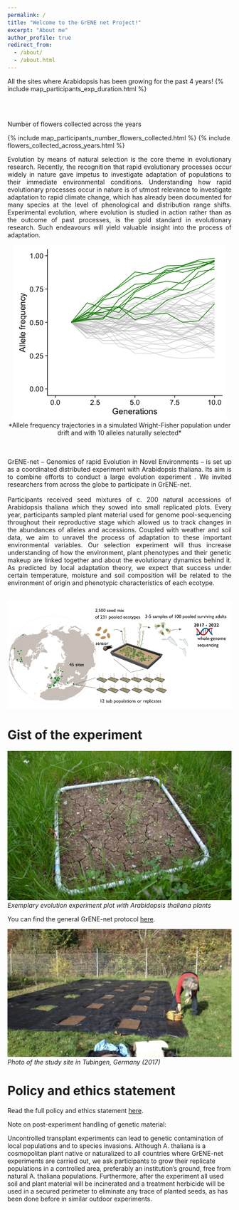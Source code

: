 ```yaml
---
permalink: /
title: "Welcome to the GrENE net Project!"
excerpt: "About me"
author_profile: true
redirect_from: 
  - /about/
  - /about.html
---
```


All the sites where Arabidopsis has been growing for the past 4 years!
{% include map_participants_exp_duration.html %} 

<br/><br/>

Number of flowers collected across the years 

{% include map_participants_number_flowers_collected.html %} 
{% include flowers_collected_across_years.html %} 



<div align="justify">

Evolution by means of natural selection is the core theme in evolutionary research. Recently, the recognition that rapid evolutionary processes occur widely in nature gave impetus to investigate adaptation of populations to their immediate environmental conditions. Understanding how rapid evolutionary processes occur in nature is of utmost relevance to investigate adaptation to rapid climate change, which has already been documented for many species at the level of phenological and distribution range shifts. Experimental evolution, where evolution is studied in action rather than as the outcome of past processes, is the gold standard in evolutionary research. Such endeavours will yield valuable insight into the process of adaptation.

<p align="center">
  <img src="../images/positive_selection10.png" />
  *Allele frequency trajectories in a simulated Wright-Fisher population under drift and with 10 alleles naturally selected*
</p>


<br/><br/>
GrENE-net – Genomics of rapid Evolution in Novel Environments – is set up as a coordinated distributed experiment with Arabidopsis thaliana. Its aim is to combine efforts to conduct a large evolution experiment . We invited researchers from across the globe to participate in GrENE-net.
<br/><br/>
Participants received seed mixtures of c. 200 natural accessions of Arabidopsis thaliana which they sowed into small replicated plots. Every year, participants sampled plant material used for genome pool-sequencing throughout their reproductive stage which allowed us to track changes in the abundances of alleles and accessions. Coupled with weather and soil data, we aim to unravel the process of adaptation to these important environmental variables. Our selection experiment will thus increase understanding of how the environment, plant phenotypes and their genetic makeup are linked together and about the evolutionary dynamics behind it. As predicted by local adaptation theory, we expect that success under certain temperature, moisture and soil composition will be related to the environment of origin and phenotypic characteristics of each ecotype.
<br/><br/>
</div>

![Drag Racing](../images/gist.png)



# Gist of the experiment

![study_site_tub](../images/tray_experiment.png)
*Exemplary evolution experiment plot with Arabidopsis thaliana plants*

You can find the general GrENE-net protocol [here](https://docs.google.com/document/d/1HgfTmbjjK6SA6mH916kBzQlJRJXCqWVc6YfpK8VqRXc/edit).

![study_site_tub](../images/study_site_tub.png)
*Photo of the study site in Tubingen, Germany (2017)*


# Policy and ethics statement

Read the full policy and ethics statement [here](https://docs.google.com/document/d/1S_t-mv_uTobVVQD3Jy4xFg89vn-JgrEAXXC1cmC2NBQ/edit).

Note on post-experiment handling of genetic material:

Uncontrolled transplant experiments can lead to genetic contamination of local populations and to species invasions. Although A. thaliana is a cosmopolitan plant native or naturalized to all countries where GrENE-net experiments are carried out, we ask participants to grow their replicate populations in a controlled area, preferably an institution’s ground, free from natural A. thaliana populations. Furthermore, after the experiment all used soil and plant material will be incinerated and a treatment herbicide will be used in a secured perimeter to eliminate any trace of planted seeds, as has been done before in similar outdoor experiments.
